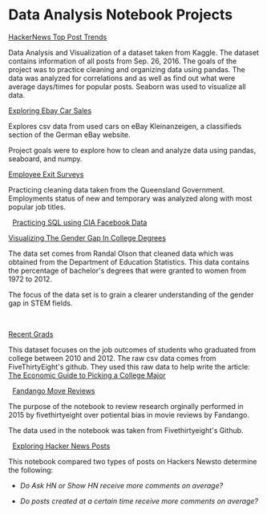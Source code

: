 Data Analysis Notebook Projects
===============================
[HackerNews Top Post Trends](https://colab.research.google.com/drive/1HEwirHdj8ynFC8whBrNv9z6Q6KaaHOm5?usp=sharing)

Data Analysis and Visualization of a dataset taken from Kaggle.  The dataset contains information of all posts from Sep. 26, 2016.  The goals of the project was to practice cleaning and organizing data using pandas.  The data was analyzed for correlations and as well as find out what were average days/times for popular posts.  Seaborn was used to visualize all data.


[Exploring Ebay Car
Sales](https://colab.research.google.com/drive/1pHZDxpXzIgK3bFvpHgFnvmcQEyx4nGP2)

Explores csv data from used cars on eBay Kleinanzeigen, a classifieds section of
the German eBay website.

Project goals were to explore how to clean and analyze data using pandas,
seaboard, and numpy.


[Employee Exit
Surveys](https://colab.research.google.com/drive/16CZva16IHUjw11A5hU9JW9tFgxFsp0rg)

Practicing cleaning data taken from the Queensland Government. Employments
status of new and temporary was analyzed along with most popular job titles.

 
[Practicing SQL using CIA Facebook
Data](https://colab.research.google.com/drive/1d5nKF02D4QeV7wwv0bg3uN5FOKxn2YDV)


[Visualizing The Gender Gap In College
Degrees](https://colab.research.google.com/drive/1PlI-u4ZUnBlCiT42ufaI9LP8UQSXUuEZ)

The data set comes from Randal Olson that cleaned data which was obtained from
the Department of Education Statistics. This data contains the percentage of
bachelor's degrees that were granted to women from 1972 to 2012.

The focus of the data set is to grain a clearer understanding of the gender gap
in STEM fields.

 

[Recent
Grads](https://colab.research.google.com/drive/1TmnXmpR0bPNjhmD7hj0AtkCD4PRnDwJa)

This dataset focuses on the job outcomes of students who graduated from college
between 2010 and 2012. The raw csv data comes from FiveThirtyEight's github.
They used this raw data to help write the article: [The Economic Guide to
Picking a College
Major](https://fivethirtyeight.com/features/the-economic-guide-to-picking-a-college-major/)

 
[Fandango Move
Reviews](https://colab.research.google.com/drive/1nZg7kCNbGCytypYivUIol3UyHiukZwsw)

The purpose of the notebook to review research orginally performed in 2015 by
fivethirtyeight over potiental bias in movie reviews by Fandango.

The data used in the notebook was taken from Fivethirtyeight's Github.

 
[Exploring Hacker News
Posts](https://colab.research.google.com/drive/1VzxUKTIXDI3qIIdN3V4uWEpFhjg8DV3H)

This notebook compared two types of posts on Hackers Newsto determine the
following:

-   *Do Ask HN or Show HN receive more comments on average?*

-   *Do posts created at a certain time receive more comments on average?*


